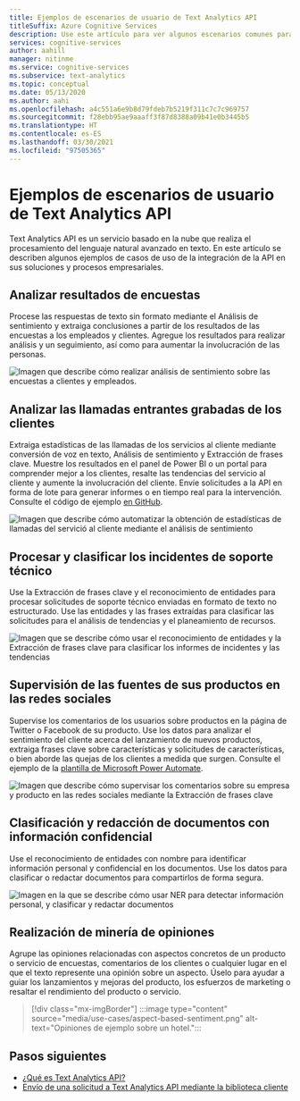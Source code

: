```yaml
---
title: Ejemplos de escenarios de usuario de Text Analytics API
titleSuffix: Azure Cognitive Services
description: Use este artículo para ver algunos escenarios comunes para integrar Text Analytics API en sus servicios y procesos.
services: cognitive-services
author: aahill
manager: nitinme
ms.service: cognitive-services
ms.subservice: text-analytics
ms.topic: conceptual
ms.date: 05/13/2020
ms.author: aahi
ms.openlocfilehash: a4c551a6e9b8d79fdeb7b5219f311c7c7c969757
ms.sourcegitcommit: f28ebb95ae9aaaff3f87d8388a09b41e0b3445b5
ms.translationtype: HT
ms.contentlocale: es-ES
ms.lasthandoff: 03/30/2021
ms.locfileid: "97505365"
---
```

# <a name="example-user-scenarios-for-the-text-analytics-api"></a>Ejemplos de escenarios de usuario de Text Analytics API

Text Analytics API es un servicio basado en la nube que realiza el procesamiento del lenguaje natural avanzado en texto. En este artículo se describen algunos ejemplos de casos de uso de la integración de la API en sus soluciones y procesos empresariales. 

## <a name="analyze-survey-results"></a>Analizar resultados de encuestas

Procese las respuestas de texto sin formato mediante el Análisis de sentimiento y extraiga conclusiones a partir de los resultados de las encuestas a los empleados y clientes. Agregue los resultados para realizar análisis y un seguimiento, así como para aumentar la involucración de las personas.

![Imagen que describe cómo realizar análisis de sentimiento sobre las encuestas a clientes y empleados.](media/use-cases/survey-results.svg)

## <a name="analyze-recorded-inbound-customer-calls"></a>Analizar las llamadas entrantes grabadas de los clientes

Extraiga estadísticas de las llamadas de los servicios al cliente mediante conversión de voz en texto, Análisis de sentimiento y Extracción de frases clave. Muestre los resultados en el panel de Power BI o un portal para comprender mejor a los clientes, resalte las tendencias del servicio al cliente y aumente la involucración del cliente. Envíe solicitudes a la API en forma de lote para generar informes o en tiempo real para la intervención. Consulte el código de ejemplo [en GitHub](https://github.com/rlagh2/callcenteranalytics).

![Imagen que describe cómo automatizar la obtención de estadísticas de llamadas del servició al cliente mediante el análisis de sentimiento](media/use-cases/azure-inbound.svg)

## <a name="process-and-categorize-support-incidents"></a>Procesar y clasificar los incidentes de soporte técnico

Use la Extracción de frases clave y el reconocimiento de entidades para procesar solicitudes de soporte técnico enviadas en formato de texto no estructurado. Use las entidades y las frases extraídas para clasificar las solicitudes para el análisis de tendencias y el planeamiento de recursos.

![Imagen que se describe cómo usar el reconocimiento de entidades y la Extracción de frases clave para clasificar los informes de incidentes y las tendencias](media/use-cases/support-incidents.svg)

## <a name="monitor-your-products-social-media-feeds"></a>Supervisión de las fuentes de sus productos en las redes sociales

Supervise los comentarios de los usuarios sobre productos en la página de Twitter o Facebook de su producto. Use los datos para analizar el sentimiento del cliente acerca del lanzamiento de nuevos productos, extraiga frases clave sobre características y solicitudes de características, o bien aborde las quejas de los clientes a medida que surgen. Consulte el ejemplo de la [plantilla de Microsoft Power Automate](https://flow.microsoft.com/galleries/public/templates/2680d2227d074c4d901e36c66e68f6f9/run-sentiment-analysis-on-tweets-and-push-results-to-a-power-bi-dataset/).

![Imagen que describe cómo supervisar los comentarios sobre su empresa y producto en las redes sociales mediante la Extracción de frases clave](media/use-cases/social-feed.svg)

## <a name="classify-and-redact-documents-that-have-sensitive-information"></a>Clasificación y redacción de documentos con información confidencial

Use el reconocimiento de entidades con nombre para identificar información personal y confidencial en los documentos. Use los datos para clasificar o redactar documentos para compartirlos de forma segura.

![Imagen en la que se describe cómo usar NER para detectar información personal, y clasificar y redactar documentos](media/use-cases/sensitive-docs.jpg)

## <a name="perform-opinion-mining"></a>Realización de minería de opiniones

Agrupe las opiniones relacionadas con aspectos concretos de un producto o servicio de encuestas, comentarios de los clientes o cualquier lugar en el que el texto represente una opinión sobre un aspecto. Úselo para ayudar a guiar los lanzamientos y mejoras del producto, los esfuerzos de marketing o resaltar el rendimiento del producto o servicio. 

> [!div class="mx-imgBorder"] 
> :::image type="content" source="media/use-cases/aspect-based-sentiment.png" alt-text="Opiniones de ejemplo sobre un hotel.":::

## <a name="next-steps"></a>Pasos siguientes

* [¿Qué es Text Analytics API?](overview.md)
* [Envío de una solicitud a Text Analytics API mediante la biblioteca cliente](quickstarts/client-libraries-rest-api.md)
